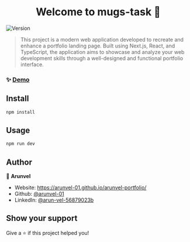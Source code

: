 <h1 align="center">Welcome to mugs-task 👋</h1>
<p>
  <img alt="Version" src="https://img.shields.io/badge/version-0.1.0-blue.svg?cacheSeconds=2592000" />
</p>

> This project is a modern web application developed to recreate and enhance a portfolio landing page. Built using Next.js, React, and TypeScript, the application aims to showcase and analyze your web development skills through a well-designed and functional portfolio interface.

### ✨ [Demo](https://mugs-task-tawny.vercel.app/)

## Install

```sh
npm install
```

## Usage

```sh
npm run dev
```

## Author

👤 **Arunvel**

* Website: https://arunvel-01.github.io/arunvel-portfolio/
* Github: [@arunvel-01](https://github.com/arunvel-01)
* LinkedIn: [@arun-vel-56879023b](https://linkedin.com/in/arun-vel-56879023b)

## Show your support

Give a ⭐️ if this project helped you!
